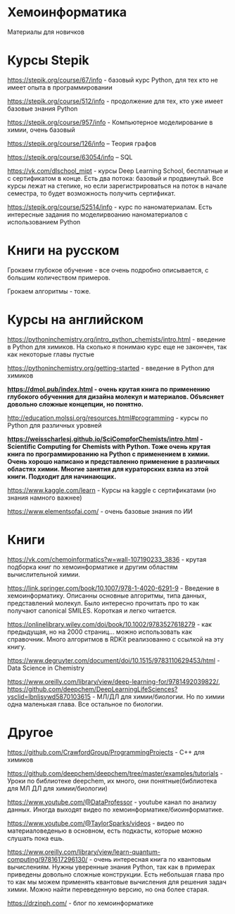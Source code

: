 # Хемоинформатика

Материалы для новичков

# Курсы Stepik

https://stepik.org/course/67/info - базовый курс Python, для тех кто не имеет опыта в программировании

https://stepik.org/course/512/info - продолжение для тех, кто уже имеет базовые знания Python

https://stepik.org/course/957/info - Компьютерное моделирование в химии, очень базовый

https://stepik.org/course/126/info – Теория графов

https://stepik.org/course/63054/info – SQL

https://vk.com/dlschool_mipt - курсы Deep Learning School, бесплатные и с сертификатом в конце. Есть два потока: базовый и продвинутый. Все курсы лежат на степике, но если зарегистрироваться на поток в начале семестра, то будет возможность получить сертификат.

https://stepik.org/course/52514/info - курс по наноматериалам. Есть интересные задания по моделирвоанию наноматериалов с использованием Python

# Книги на русском

Грокаем глубокое обучение - все очень подробно описывается, с большим количеством примеров.

Грокаем алгоритмы - тоже. 

# Курсы на английском

https://pythoninchemistry.org/intro_python_chemists/intro.html - введение в Python для химиков. На сколько я понимаю курс еще не закончен, так как некоторые главы пустые

https://pythoninchemistry.org/getting-started -  введение в Python для химиков

**https://dmol.pub/index.html - очень крутая книга по применению глубокого обученния для дизайна молекул и материалов. Объясняет довольно сложные концепции, но понятно.**

http://education.molssi.org/resources.html#programming - курсы по Python для различных уровней

**https://weisscharlesj.github.io/SciCompforChemists/intro.html - Scientific Computing for Chemists with Python. Тоже очень крутая книга по программированию на Python с применением в химии. Очень хорошо написано и представленно применение в различных областях химии. Многие занятия для кураторских взяла из этой книги. Подходит для начинающих.**

https://www.kaggle.com/learn - Курсы на kaggle с сертификатами (но знания намного важнее)

https://www.elementsofai.com/ - очень базовые знания по ИИ

# Книги

https://vk.com/chemoinformatics?w=wall-107190233_3836 - крутая подборка книг по хемоинформатике и другим областям вычислительной химии.

https://link.springer.com/book/10.1007/978-1-4020-6291-9 - Введение в хемоинформатику. Описанны основные алгоритмы, типа данных, представлений молекул. Было интересно прочитать про то как получают canonical SMILES. Короткая и легко читается.

https://onlinelibrary.wiley.com/doi/book/10.1002/9783527618279 - как предыдущая, но на 2000 страниц... можно использовать как справочник. Много алгоритмов в RDKit реализованно с ссылкой на эту книгу.

https://www.degruyter.com/document/doi/10.1515/9783110629453/html - Data Science in Chemistry

https://www.oreilly.com/library/view/deep-learning-for/9781492039822/, https://github.com/deepchem/DeepLearningLifeSciences?ysclid=lbnljsywd5870103615 - МЛ/ДЛ для химии/биологии. Но по химии одна маленькая глава. Все остальное по биологии.

# Другое

https://github.com/CrawfordGroup/ProgrammingProjects - C++ для химиков

https://github.com/deepchem/deepchem/tree/master/examples/tutorials - Уроки по библиотеке deepchem, их много, они понятные(библиотека для МЛ ДЛ для химии/биологии)

https://www.youtube.com/@DataProfessor - youtube канал по анализу данных. Иногда выходят видео по хемоинформатике/биоинформатике.

https://www.youtube.com/@TaylorSparks/videos - видео по материаловеденью в основном, есть подкасты, которые можно слушать пока ешь.

https://www.oreilly.com/library/view/learn-quantum-computing/9781617296130/ - очень интересная книга по квантовым вычислениям. Нужны уверенные знания Python, так как в примерах приведены довольно сложные конструкции. Есть небольшая глава про то как мы можем применять квантовые вычисления для решения задач химии. Можно найти переведенную версию, но она более старая.

https://drzinph.com/ - блог по хемоинформатике






